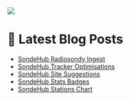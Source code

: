 <picture>
  <source
    srcset="https://github-readme-stats.vercel.app/api?username=lukeprior&show_icons=true&theme=dark"
    media="(prefers-color-scheme: dark)"
  />
  <source
    srcset="https://github-readme-stats.vercel.app/api?username=lukeprior&show_icons=true"
    media="(prefers-color-scheme: light), (prefers-color-scheme: no-preference)"
  />
  <img src="https://github-readme-stats.vercel.app/api?username=lukeprior&show_icons=true" />
</picture>

# 📕 Latest Blog Posts
<!-- BLOG-POST-LIST:START -->
- [SondeHub Radiosondy Ingest](https://lukeprior.github.io/blog/posts/sondehub-radiosondy/)
- [SondeHub Tracker Optimisations](https://lukeprior.github.io/blog/posts/sondehub-optimisations/)
- [SondeHub Site Suggestions](https://lukeprior.github.io/blog/posts/sondehub-suggestions/)
- [SondeHub Stats Badges](https://lukeprior.github.io/blog/posts/sondehub-badges/)
- [SondeHub Stations Chart](https://lukeprior.github.io/blog/posts/sondehub-chart/)
<!-- BLOG-POST-LIST:END -->
